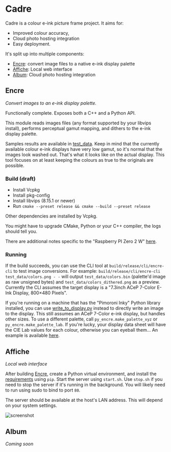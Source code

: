 # Cadre

Cadre is a colour e-ink picture frame project. It aims for:
- Improved colour accuracy,
- Cloud photo hosting integration
- Easy deployment.

It's split up into multiple components:
- [Encre](#encre): convert image files to a native e-ink display palette
- [Affiche](#affiche): Local web interface
- [Album](#album): Cloud photo hosting integration

## Encre

*Convert images to an e-ink display palette.*

Functionally complete. Exposes both a C++ and a Python API.

This module reads images files (any format supported by your libvips install),
performs perceptual gamut mapping, and dithers to the e-ink display palette.

Samples results are available in [test_data](test_data). Keep in mind that
the currently available colour e-ink displays have very low gamut, so it's
normal that the images look washed out. That's what it looks like on the
actual display. This tool focuses on at least keeping the colours as true
to the originals are possible.

### Build (draft)

- Install Vcpkg
- Install pkg-config
- Install libvips (8.15.1 or newer)
- Run `cmake --preset release && cmake --build --preset release`

Other dependencies are installed by Vcpkg.

You might have to upgrade CMake, Python or your C++ compiler, the logs should tell you.

There are additional notes specific to the "Raspberry PI Zero 2 W" [here](rp_build_notes.txt).

### Running

If the build succeeds, you can use the CLI tool at `build/release/cli/encre-cli` to
test image conversions. For example: `build/release/cli/encre-cli test_data/colors.png - -`
will output `test_data/colors.bin` (palette'd image as raw unsigned bytes) and
`test_data/colors_dithered.png` as a preview. Currently the CLI assumes the target display
is a "7.3inch ACeP 7-Color E-Ink Display, 800×480 Pixels".

If you're running on a machine that has the "Pimoroni Inky" Python library installed, you
can use [write_to_display.py](misc/write_to_display.py) instead to directly write an image
to the display. This still assumes an ACeP 7-Color e-ink display, but handles other sizes.
To use a different palette, call `py_encre.make_palette_xyz` or `py_encre.make_palette_lab`.
If you're lucky, your display data sheet will have the CIE Lab values for each colour,
otherwise you can eyeball them... An example is available [here](misc/srgb_palette_example.py).

## Affiche

*Local web interface*

After building [Encre](#encre), create a Python virtual environment, and install the
[requirements](affiche/requirements.txt) using `pip`. Start the server using
`start.sh`. Use `stop.sh` if you need to stop the server if it's running in the background.
You will likely need to run using sudo to bind to port `80`.

The server should be available at the host's LAN address. This will depend on your
system settings.

![screenshot](images/affiche_screenshot.png)

## Album

*Coming soon*
